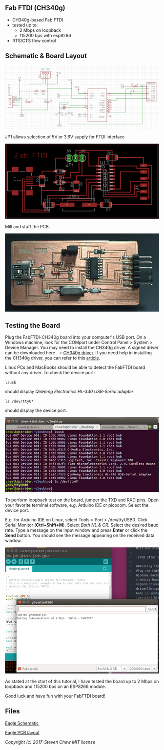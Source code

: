 ## Fab FTDI (CH340g)

* CH340g-based Fab FTDI
* tested up to:
  * 2 Mbps on loopback
  * 115200 bps with esp8266
* RTS/CTS flow control

## Schematic & Board Layout

![FabFTDI-CH340g Schematic](images/fabftdi-ch340g-01.png)

JP1 allows selection of 5V or 3.6V supply for FTDI interface

![FabFTDI-CH340g layout](images/fabftdi-ch340g-02.png)

Mill and stuff the PCB.

![PCB after stuffing](images/fabftdi-ch340g-03.png)

## Testing the Board

Plug the FabFTDI-CH340g board into your computer's USB port. On a Windows machine, look for the COMport under Control Panel > System > Device Manager. You may need to install the CH340g driver. A signed driver can be downloaded here --> [CH340g driver](http://www.arduined.eu/files/CH341SER.zip). If you need help in installing the CH340g driver, you can refer to this [article](http://www.arduined.eu/ch340g-converter-windows-7-driver-download/).

Linux PCs and MacBooks should be able to detect the FabFTDI board without any driver. To check the device port:

`lsusb`

should display *QinHeng Electronics HL-340 USB-Serial adapter*

`ls /dev/ttyU*`

should display the device port.

![Detecting FabFTDI device port](images/fabftdi-ch340g-04.png)

To perform loopback test on the board, jumper the TXD and RXD pins. Open your favorite terminal software, e.g. Arduino IDE or picocom. Select the device port.

E.g. for Arduino IDE on Linux, select Tools > Port > /dev/ttyUSB0. Click Serial Monitor (**Ctrl+Shift+M**). Select *Both NL & CR*. Select the desired baud rate. Type a message on the input window and press **Enter** or click the **Send** button. You should see the message appearing on the received data window.

![Loopback test](images/fabftdi-ch340g-05.png)

As stated at the start of this tutorial, I have tested the board up to 2 Mbps on loopback and 115200 bps on an ESP8266 module.

Good luck and have fun with your FabFTDI board!

## Files

[Eagle Schematic](files/ch340g/fabftdi-ch340g.sch)

[Eagle PCB layout](files/ch340g/fabftdi-ch340g.brd)

*Copyright (c) 2017-Steven Chew*
*MIT license*
